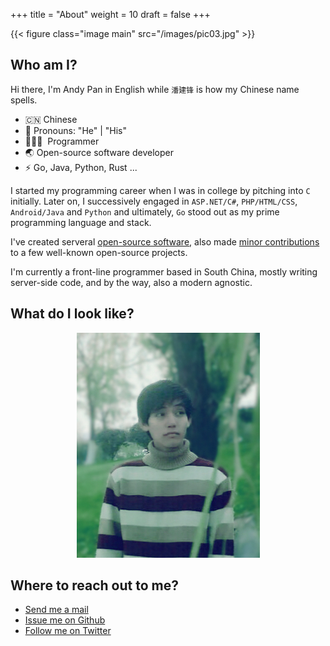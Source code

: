 +++
title = "About"
weight = 10
draft = false
+++

{{< figure class="image main" src="/images/pic03.jpg" >}}

## Who am I?

Hi there, I'm Andy Pan in English while `潘建锋` is how my Chinese name spells.

- 🇨🇳 Chinese
- 👔 Pronouns: "He" | "His"
- 🧑🏻‍💻 &nbsp;Programmer
- 🌏 Open-source software developer
- ⚡ Go, Java, Python, Rust ...

I started my programming career when I was in college by pitching into `C` initially. Later on,  I successively engaged in `ASP.NET/C#`, `PHP/HTML/CSS`, `Android/Java` and `Python` and ultimately, `Go` stood out as my prime programming language and stack.

I've created serveral [open-source software](https://github.com/panjf2000), also made [minor contributions](https://taohuawu.club/my-github-repos) to a few well-known open-source projects.

I'm currently a front-line programmer based in South China, mostly writing server-side code, and by the way, also a modern agnostic.

## What do I look like?

<p align="center">
	<img src="/images/me.jpg" />
</p>

## Where to reach out to me?

- [Send me a mail](mailto:panjf2000@andypan.site)
- [Issue me on Github](https://github.com/panjf2000)
- [Follow me on Twitter](https://twitter.com/_andy_pan)
